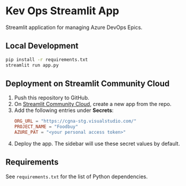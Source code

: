 # Kev Ops Streamlit App

Streamlit application for managing Azure DevOps Epics.

## Local Development

```bash
pip install -r requirements.txt
streamlit run app.py
```

## Deployment on Streamlit Community Cloud

1. Push this repository to GitHub.
2. On [Streamlit Community Cloud](https://share.streamlit.io), create a new app from the repo.
3. Add the following entries under **Secrets**:
   ```toml
   ORG_URL = "https://cgna-stg.visualstudio.com/"
   PROJECT_NAME = "Foodbuy"
   AZURE_PAT = "<your personal access token>"
   ```
4. Deploy the app. The sidebar will use these secret values by default.

## Requirements

See `requirements.txt` for the list of Python dependencies.
